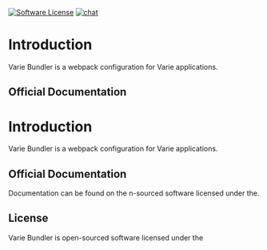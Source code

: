 [![Software License](https://img.shields.io/badge/license-MIT-brightgreen.svg?style=flat-square)](https://github.com/variejs/framework/blob/master/LICENSE) [![chat](https://img.shields.io/badge/chat-discord-7289DA.svg?style=flat-square)](https://discordapp.com/invite/yjBtbvm)

# Introduction

Varie Bundler is a webpack configuration for Varie applications.

## Official Documentation

# Introduction

Varie Bundler is a webpack configuration for Varie applications.

## Official Documentation

Documentation can be found on the n-sourced software licensed under the.

## License

Varie Bundler is open-sourced software licensed under the

